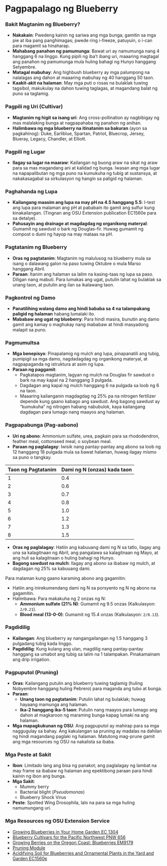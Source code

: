# Pagpapalago ng Blueberry

### Bakit Magtanim ng Blueberry?
- **Nakakain**: Pwedeng kainin ng sariwa ang mga bunga; gamitin sa mga pie at iba pang panghimagas; pwede ring i-freeze, patuyuin, o i-can para magamit sa hinaharap.
- **Mahabang panahon ng pamumunga**: Bawat uri ay namumunga nang 4 hanggang 6 na linggo. Kung pipili ng iba’t ibang uri, maaaring magtagal ang panahon ng pamumunga mula huling bahagi ng Hunyo hanggang Setyembre.
- **Matagal mabuhay**: Ang highbush blueberry ay mga palumpong na nalalagas ang dahon at maaaring mabuhay ng 40 hanggang 50 taon.
- **Kaakit-akit na halaman**: May mga puti o rosas na bulaklak tuwing tagsibol, makukulay na dahon tuwing taglagas, at magandang balat ng puno sa taglamig.

### Pagpili ng Uri (Cultivar)
- **Magtanim ng higit sa isang uri**: Ang cross-pollination ay nagbibigay ng mas malalaking bunga at nagpapahaba ng panahon ng anihan.
- **Halimbawa ng mga blueberry na itinatanim sa bakuran** (ayon sa pagkahinog): Duke, Earliblue, Spartan, Patriot, Bluecrop, Jersey, Blueray, Legacy, Chandler, at Elliott.

### Pagpili ng Lugar
- **Ilagay sa lugar na maaraw**: Kailangan ng buong araw na sikat ng araw para sa mas magandang ani at kalidad ng bunga. Iwasan ang mga lugar na napapalibutan ng mga puno na kumukuha ng tubig at sustansya, at nakakasagabal sa sirkulasyon ng hangin sa paligid ng halaman.

### Paghahanda ng Lupa
- **Kailangang maasim ang lupa na may pH na 4.5 hanggang 5.5**: I-test ang lupa para malaman ang pH at pababain ito gamit ang sulfur kung kinakailangan. (Tingnan ang OSU Extension publication EC1560e para sa detalye).
- **Pahusayin ang drainage at magdagdag ng organikong materyal**: Gumamit ng sawdust o bark ng Douglas-fir. Huwag gumamit ng compost o dumi ng hayop na may mataas na pH.

### Pagtatanim ng Blueberry
- **Oras ng pagtatanim**: Magtanim ng malulusog na blueberry mula sa isang o dalawang galon na paso tuwing Oktubre o mula Marso hanggang Abril.
- **Paraan**: Itanim ang halaman sa lalim na kasing-taas ng lupa sa paso. Diligan nang mabuti. Para lumakas ang ugat, putulin lahat ng bulaklak sa unang taon, at putulin ang ilan sa ikalawang taon.

### Pagkontrol ng Damo
- **Panatilihing walang damo ang hindi bababa sa 4 na talampakang paligid ng halaman** habang lumalaki ito.
- **Mababaw ang ugat ng blueberry**: Para hindi masira, bunutin ang damo gamit ang kamay o maghukay nang mababaw at hindi masyadong malapit sa puno.

### Pagmumultsa
- **Mga benepisyo**: Pinapalamig ng mulch ang lupa, pinapanatili ang tubig, pumipigil sa mga damo, nagdadagdag ng organikong materyal, at nagpapaganda ng istruktura at asim ng lupa.
- **Paraan ng paggamit**:
  - Pagkatapos magtanim, lagyan ng mulch na Douglas fir sawdust o bark na may kapal na 2 hanggang 3 pulgada.
  - Dagdagan ang kapal ng mulch hanggang 6 na pulgada sa loob ng 6 na taon.
  - Maaaring kailanganin magdagdag ng 25% pa na nitrogen fertilizer depende kung gaano kabago ang sawdust. Ang bagong sawdust ay “kumukuha” ng nitrogen habang nabubulok, kaya kailangang dagdagan para lumago nang maayos ang halaman.

### Pagpapabunga (Pag-aabono)
- **Uri ng abono**: Ammonium sulfate, urea, pagkain para sa rhododendron, feather meal, cottonseed meal, o soybean meal.
- **Paraan ng paglalagay**: Iwisik nang pantay-pantay ang abono sa loob ng 12 hanggang 18 pulgada mula sa bawat halaman, huwag ilagay mismo sa puno o tangkay.


| Taon ng Pagtatanim | Dami ng N (onzas) kada taon |
|--------------------|----------------------------|
| 1                  | 0.4                        |
| 2                  | 0.6                        |
| 3                  | 0.7                        |
| 4                  | 0.8                        |
| 5                  | 1.0                        |
| 6                  | 1.2                        |
| 7                  | 1.3                        |
| 8                  | 1.5                        |

- **Oras ng paglalagay**: Hatiin ang kabuuang dami ng N sa tatlo, ilagay ang una sa kalagitnaan ng Abril, ang pangalawa sa kalagitnaan ng Mayo, at ang huli sa kalagitnaan o huling bahagi ng Hunyo.
- **Bagong sawdust na mulch**: Ilagay ang abono sa ibabaw ng mulch, at dagdagan ng 25% sa kabuuang dami.


Para malaman kung gaano karaming abono ang gagamitin:
- Hatiin ang inirekumendang dami ng N sa porsyento ng N ng abono na gagamitin.
- Halimbawa: Para makakuha ng 2 onzas ng N:
  - **Ammonium sulfate (21% N)**: Gumamit ng 9.5 onzas (Kalkulasyon: `2/0.21`).
  - **Blood meal (13-0-0)**: Gumamit ng 15.4 onzas (Kalkulasyon: `2/0.13`).

### Pagdidilig
- **Kailangan**: Ang blueberry ay nangangailangan ng 1.5 hanggang 3 pulgadang tubig kada linggo.
- **Pagdidilig**: Kung kulang ang ulan, magdilig nang pantay-pantay hanggang sa umabot ang tubig sa lalim na 1 talampakan. Pinakamainam ang drip irrigation.

### Pagpuputol (Pruning)
- **Oras**: Kailangang putulin ang blueberry tuwing taglamig (huling Nobyembre hanggang huling Pebrero) para maganda ang tubo at bunga.
- **Paraan**:
  - **Unang taon ng pagtatanim**: Putulin lahat ng bulaklak; huwag hayaang mamunga ang halaman.
  - **Ika-2 hanggang ika-5 taon**: Putulin nang maayos para lumago ang dahon at magkaroon ng maraming bunga kapag lumaki na ang halaman.
- **Mga mapagkukunan ng OSU**: Ang pagpuputol ay mahirap para sa mga naggugulay sa bahay. Ang kakulangan sa pruning ay madalas na dahilan ng hindi magandang paglaki ng halaman. Matutong mag-prune gamit ang mga resources ng OSU na nakalista sa ibaba.

### Mga Peste at Sakit
- **Ibon**: Limitado lang ang bisa ng panakot; ang paglalagay ng lambat na may frame sa ibabaw ng halaman ang epektibong paraan para hindi kainin ng ibon ang bunga.
- **Mga Sakit**:
  - Mummy berry
  - Bacterial blight (*Pseudomonas*)
  - Blueberry Shock Virus
- **Peste**: Spotted Wing Drosophila, lalo na para sa mga huling namumungang uri.

### Mga Resources ng OSU Extension Service
- [Growing Blueberries in Your Home Garden EC 1304](https://catalog.extension.oregonstate.edu/)
- [Blueberry Cultivars for the Pacific Northwest PNW 656](https://catalog.extension.oregonstate.edu/)
- [Growing Berries on the Oregon Coast: Blueberries EM9179](https://catalog.extension.oregonstate.edu/)
- [Pruning Module](https://workspace.oregonstate.edu/course/pruning-blueberries?hsLang=en)
- [Acidifying Soil for Blueberries and Ornamental Plants in the Yard and Garden EC1560e](https://catalog.extension.oregonstate.edu/)

